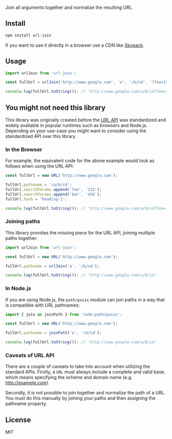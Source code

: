Join all arguments together and normalize the resulting URL.

## Install

```bash
npm install url-join
```

If you want to use it directly in a browser use a CDN like [Skypack](https://www.skypack.dev/view/url-join).

## Usage

```javascript
import urlJoin from 'url-join';

const fullUrl = urlJoin('http://www.google.com', 'a', '/b/cd', '?foo=123', '&bar=456', '#heading-1');

console.log(fullUrl.toString()); // 'http://www.google.com/a/b/cd?foo=123&bar=456#heading-1'
```

## You might not need this library

This library was originally created before the [URL API](https://developer.mozilla.org/en-US/docs/Web/API/URL_API) was standardized and widely available in popular runtimes such as browsers and Node.js. Depending on your use-case you might want to consider using the standardized API over this library.

### In the Browser

For example, the equivalent code for the above example would look as follows when using the URL API:

```javascript
const fullUrl = new URL('http://www.google.com');

fullUrl.pathname = '/a/b/cd';
fullUrl.searchParams.append('foo', '123');
fullUrl.searchParams.append('bar', '456');
fullUrl.hash = 'heading-1';

console.log(fullUrl.toString()); // 'http://www.google.com/a/b/cd?foo=123&bar=456#heading-1'
```

### Joining paths

This library provides the missing piece for the URL API, joining multiple paths together:

```javascript
import urlJoin from 'url-join';

const fullUrl = new URL('http://www.google.com');

fullUrl.pathname = urlJoin('a', '/b/cd');

console.log(fullUrl.toString()); // 'http://www.google.com/a/b/cd'
```

### In Node.js

If you are using Node.js, the `path/posix` module can join paths in a way that is compatible with URL pathnames:

```javascript
import { join as joinPath } from 'node:path/posix';

const fullUrl = new URL('http://www.google.com');

fullUrl.pathname = joinPath('a', '/b/cd');

console.log(fullUrl.toString()); // 'http://www.google.com/a/b/cd'
```

### Caveats of URL API

There are a couple of caveats to take into account when utilizing the standard APIs. Firstly, a `URL` must always include a complete and valid base, which means specifying the scheme and domain name (e.g. http://example.com).

Secondly, it is not possible to join together and normalize the path of a URL. You must do this manually by joining your paths and then assigning the pathname property.

## License

MIT
